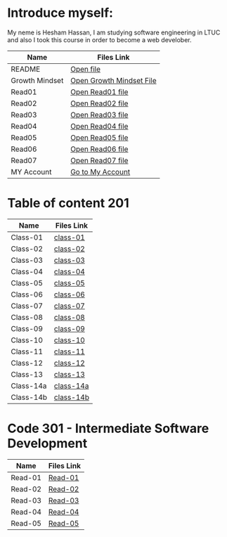 # Introduce myself:

My neme is Hesham Hassan, I am studying software engineering in LTUC and also I took this course in order to become a web develober.

 | Name  | Files Link |
 | ----- | ------------- |
  | README  | [Open file](https://hesham-hassan9.github.io/reading-notes-Repo)|
 | Growth Mindset  | [Open Growth Mindset File](https://hesham-hassan9.github.io/reading-notes-Repo/GrowthMindset) |
 |  Read01  | [Open Read01 file](https://hesham-hassan9.github.io/reading-notes-Repo/Read01)  | 
 | Read02  | [Open Read02 file](https://hesham-hassan9.github.io/reading-notes-Repo/Read02)  |
 |  Read03  | [Open Read03 file](https://hesham-hassan9.github.io/reading-notes-Repo/Read03)  | 
 | Read04  | [Open Read04 file](https://hesham-hassan9.github.io/reading-notes-Repo/Read04)  |
 | Read05  | [Open Read05 file](https://hesham-hassan9.github.io/reading-notes-Repo/Read05)  |
  | Read06  | [Open Read06 file](https://hesham-hassan9.github.io/reading-notes-Repo/Read06)  |
  | Read07  | [Open Read07 file](https://hesham-hassan9.github.io/reading-notes-Repo/Read07)  |
  | MY Account  | [Go to My Account](https://github.com/Hesham-Hassan9/reading-notes-Repo)       |

# Table of content 201

 | Name  | Files Link |
 | ----- | ------------- |
  | Class-01  | [class-01](https://hesham-hassan9.github.io/reading-notes-Repo/class-01)|
 | Class-02    | [class-02](https://hesham-hassan9.github.io/reading-notes-Repo/class-02) |
 | Class-03    | [class-03](https://hesham-hassan9.github.io/reading-notes-Repo/class-03) |
 | Class-04    | [class-04](https://hesham-hassan9.github.io/reading-notes-Repo/class-04) |   
| Class-05    | [class-05](https://hesham-hassan9.github.io/reading-notes-Repo/class-05) |
| Class-06    | [class-06](https://hesham-hassan9.github.io/reading-notes-Repo/class-06) |
| Class-07    | [class-07](https://hesham-hassan9.github.io/reading-notes-Repo/class-07) |
| Class-08    | [class-08](https://hesham-hassan9.github.io/reading-notes-Repo/class-08) |
| Class-09    | [class-09](https://hesham-hassan9.github.io/reading-notes-Repo/class-09) |
| Class-10    | [class-10](https://hesham-hassan9.github.io/reading-notes-Repo/class-10) |
| Class-11    | [class-11](https://hesham-hassan9.github.io/reading-notes-Repo/class-11) |
| Class-12    | [class-12](https://hesham-hassan9.github.io/reading-notes-Repo/class-12) |
| Class-13    | [class-13](https://hesham-hassan9.github.io/reading-notes-Repo/class-13) |
| Class-14a    | [class-14a](https://hesham-hassan9.github.io/reading-notes-Repo/class-14a) |
| Class-14b    | [class-14b](https://hesham-hassan9.github.io/reading-notes-Repo/class-14b) |

# Code 301 - Intermediate Software Development

| Name  | Files Link |
 | ----- | ------------- |
  | Read-01  | [Read-01](https://hesham-hassan9.github.io/reading-notes-Repo/Read-01)|
  | Read-02  | [Read-02](https://hesham-hassan9.github.io/reading-notes-Repo/Read-02)|
  | Read-03  | [Read-03](https://hesham-hassan9.github.io/reading-notes-Repo/Read-03)|
  | Read-04  | [Read-04](https://hesham-hassan9.github.io/reading-notes-Repo/Read-04)|
  | Read-05  | [Read-05](https://hesham-hassan9.github.io/reading-notes-Repo/Read-05)|
  